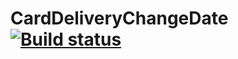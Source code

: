 # CardDeliveryChangeDate [![Build status](https://ci.appveyor.com/api/projects/status/5xdj6qmhhg20jmu5?svg=true)](https://ci.appveyor.com/project/ks1109b/carddeliverychangedate)

